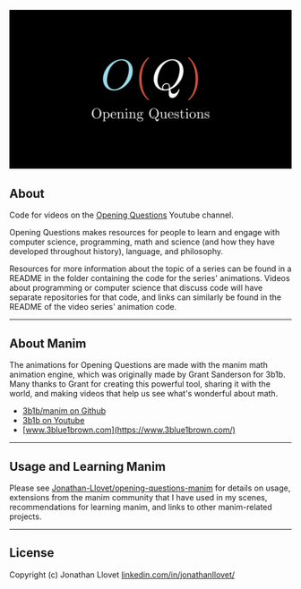 ![logo](logos/BigOLogo.png)
## About
Code for videos on the [Opening Questions](https://www.youtube.com/channel/UCRQ5gGxixCkYamF5S3sU1hA) Youtube channel.

Opening Questions makes resources for people to learn and engage with computer science, programming, math and science (and how they have developed throughout history), language, and philosophy.

Resources for more information about the topic of a series can be found in a README in the folder containing the code for the series' animations. Videos about programming or computer science that discuss code will have separate repositories for that code, and links can similarly be found in the README of the video series' animation code.

---

## About Manim

The animations for Opening Questions are made with the manim math animation engine, which was originally made by Grant Sanderson for 3b1b. Many thanks to Grant for creating this powerful tool, sharing it with the world, and making videos that help us see what's wonderful about math.

- [3b1b/manim on Github](https://github.com/3b1b/manim)
- [3b1b on Youtube](https://www.youtube.com/channel/UCYO_jab_esuFRV4b17AJtAw)
- [www.3blue1brown.com](https://www.3blue1brown.com/)

---

## Usage and Learning Manim

Please see [Jonathan-Llovet/opening-questions-manim](https://github.com/Jonathan-Llovet/opening-questions-manim) for details on usage, extensions from the manim community that I have used in my scenes, recommendations for learning manim, and links to other manim-related projects.

---

## License
Copyright (c) Jonathan Llovet [linkedin.com/in/jonathanllovet/](https://www.linkedin.com/in/jonathanllovet/)
